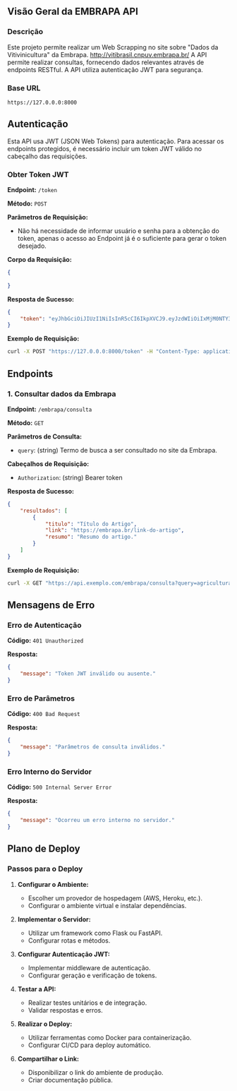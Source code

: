 
## Visão Geral da EMBRAPA API

### Descrição

Este projeto permite realizar um Web Scrapping no site sobre "Dados da Vitivinicultura" da Embrapa. http://vitibrasil.cnpuv.embrapa.br/
A API permite realizar consultas, fornecendo dados relevantes através de endpoints RESTful. A API utiliza autenticação JWT para segurança.

### Base URL
```
https://127.0.0.0:8000
```

## Autenticação
Esta API usa JWT (JSON Web Tokens) para autenticação. Para acessar os endpoints protegidos, é necessário incluir um token JWT válido no cabeçalho das requisições.

### Obter Token JWT
**Endpoint:** `/token`

**Método:** `POST`

**Parâmetros de Requisição:**
- Não há necessidade de informar usuário e senha para a obtenção do token, apenas o acesso ao Endpoint já é o suficiente para gerar o token desejado.

**Corpo da Requisição:**
```json
{
   
}
```

**Resposta de Sucesso:**
```json
{
    "token": "eyJhbGciOiJIUzI1NiIsInR5cCI6IkpXVCJ9.eyJzdWIiOiIxMjM0NTY3ODkwIiwibmFtZSI6IkpvaG4gRG9lIiwiaWF0IjoxNTE2MjM5MDIyfQ.SflKxwRJSMeKKF2QT4fwpMeJf36POk6yJV_adQssw5c"
}
```

**Exemplo de Requisição:**
```bash
curl -X POST "https://127.0.0.0:8000/token" -H "Content-Type: application/json" -d '{}'
```

## Endpoints

### 1. Consultar dados da Embrapa

**Endpoint:** `/embrapa/consulta`

**Método:** `GET`

**Parâmetros de Consulta:**
- `query`: (string) Termo de busca a ser consultado no site da Embrapa.

**Cabeçalhos de Requisição:**
- `Authorization`: (string) Bearer token

**Resposta de Sucesso:**
```json
{
    "resultados": [
        {
            "titulo": "Título do Artigo",
            "link": "https://embrapa.br/link-do-artigo",
            "resumo": "Resumo do artigo."
        }
    ]
}
```

**Exemplo de Requisição:**
```bash
curl -X GET "https://api.exemplo.com/embrapa/consulta?query=agricultura" -H "Authorization: Bearer seu_token_jwt"
```

## Mensagens de Erro

### Erro de Autenticação
**Código:** `401 Unauthorized`

**Resposta:**
```json
{
    "message": "Token JWT inválido ou ausente."
}
```

### Erro de Parâmetros
**Código:** `400 Bad Request`

**Resposta:**
```json
{
    "message": "Parâmetros de consulta inválidos."
}
```

### Erro Interno do Servidor
**Código:** `500 Internal Server Error`

**Resposta:**
```json
{
    "message": "Ocorreu um erro interno no servidor."
}
```

## Plano de Deploy

### Passos para o Deploy
1. **Configurar o Ambiente:**
   - Escolher um provedor de hospedagem (AWS, Heroku, etc.).
   - Configurar o ambiente virtual e instalar dependências.

2. **Implementar o Servidor:**
   - Utilizar um framework como Flask ou FastAPI.
   - Configurar rotas e métodos.

3. **Configurar Autenticação JWT:**
   - Implementar middleware de autenticação.
   - Configurar geração e verificação de tokens.

4. **Testar a API:**
   - Realizar testes unitários e de integração.
   - Validar respostas e erros.

5. **Realizar o Deploy:**
   - Utilizar ferramentas como Docker para containerização.
   - Configurar CI/CD para deploy automático.

6. **Compartilhar o Link:**
   - Disponibilizar o link do ambiente de produção.
   - Criar documentação pública.


